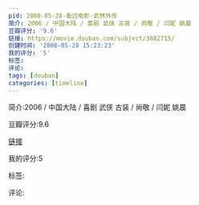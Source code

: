 ```yaml
---
pid: 2008-05-28-看过电影-武林外传
简介: 2006 / 中国大陆 / 喜剧 武侠 古装 / 尚敬 / 闫妮 姚晨
豆瓣评分: '9.6'
链接: https://movie.douban.com/subject/3882715/
创建时间: '2008-05-28 15:23:23'
我的评分: '5'
标签:
评论:
tags: [douban]
categories: [timeline]
---
```

简介:2006 / 中国大陆 / 喜剧 武侠 古装 / 尚敬 / 闫妮 姚晨

豆瓣评分:9.6

[链接](https://movie.douban.com/subject/3882715/)

我的评分:5

标签:

评论:

